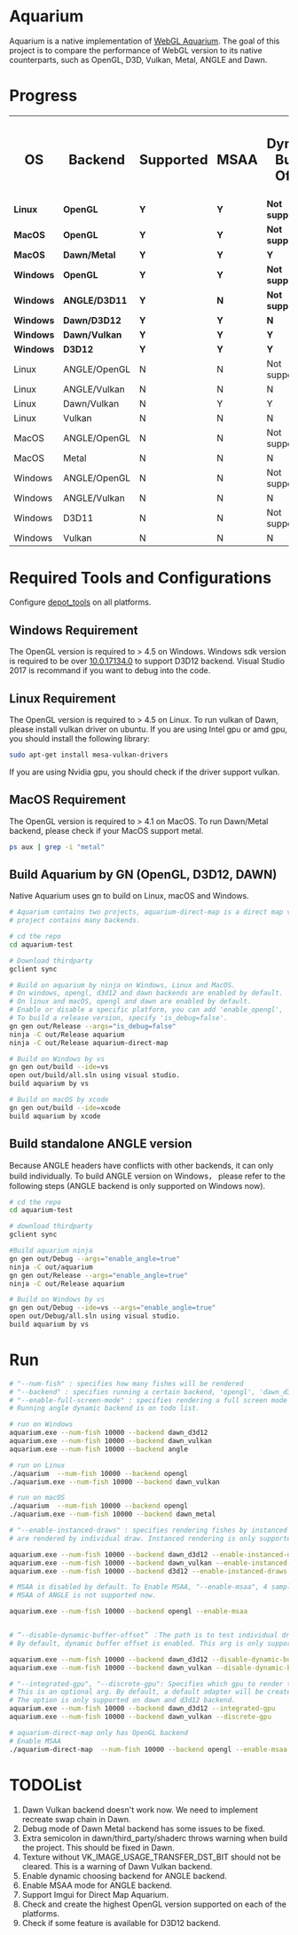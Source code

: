 # Aquarium
Aquarium is a native implementation of [WebGL Aquarium](https://github.com/WebGLSamples/WebGLSamples.github.io). The goal of this project is to compare the performance of WebGL version to its native counterparts, such as OpenGL, D3D, Vulkan, Metal, ANGLE and Dawn.

# Progress
<table>
  <tr align=center>
    <td><strong><h2>OS</td>
    <td><strong><h2>Backend</td>
    <td><strong><h2>Supported</td>
    <td><strong><h2>MSAA</td>
    <td><strong><h2>Dynamic Buffer Offset</td>
    <td><strong><h2>Instanced Draw</td>
    <td><strong><h2>Dynamically choose GPU</td>
  </tr>
  <tr align=left >
    <td><strong>Linux</td>
    <td><strong>OpenGL</td>
    <td><strong>Y</td>
    <td><strong>Y</td>
    <td><strong>Not supported</td>
    <td><strong>N</td>
    <td><strong>Not supported</td>
  </tr>
  <tr align=left class="supported-row">
    <td><strong>MacOS</td>
    <td><strong>OpenGL</td>
    <td><strong>Y</td>
    <td><strong>Y</td>
    <td><strong>Not supported</td>
    <td><strong>N</td>
    <td><strong>Not supported</td>
  </tr>
  <tr align=left class="supported-row">
    <td><strong>MacOS</td>
    <td><strong>Dawn/Metal</td>
    <td><strong>Y</td>
    <td><strong>Y</td>
    <td><strong>Y</td>
    <td><strong>Y</td>
    <td><strong>Y</td>
  </tr>
  <tr align=left class="supported-row">
    <td><strong>Windows</td>
    <td><strong>OpenGL</td>
    <td><strong>Y</td>
    <td><strong>Y</td>
    <td><strong>Not supported</td>
    <td><strong>N</td>
    <td><strong>Not supported</td>
  </tr>
  <tr align=left class="supported-row">
    <td><strong>Windows</td>
    <td><strong>ANGLE/D3D11</td>
    <td><strong>Y</td>
    <td><strong>N</td>
    <td><strong>Not supported</td>
    <td><strong>N</td>
    <td><strong>Not supported</td>
  </tr>
  <tr align=left class="supported-row">
    <td><strong>Windows</td>
    <td><strong>Dawn/D3D12</td>
    <td><strong>Y</td>
    <td><strong>Y</td>
    <td><strong>N</td>
    <td><strong>Y</td>
    <td><strong>Y</td>
  </tr>
  <tr align=left class="supported-row">
    <td><strong>Windows</td>
    <td><strong>Dawn/Vulkan</td>
    <td><strong>Y</td>
    <td><strong>Y</td>
    <td><strong>Y</td>
    <td><strong>Y</td>
    <td><strong>Y</td>
  </tr>
  <tr align=left  class="supported-row">
    <td><strong>Windows</td>
    <td><strong>D3D12</td>
    <td><strong>Y</td>
    <td><strong>Y</td>
    <td><strong>Y</td>
    <td><strong>Y</td>
    <td><strong>Y</td>
  </tr>
  <tr align=left>
    <td>Linux</td>
    <td>ANGLE/OpenGL</td>
    <td>N</td>
    <td>N</td>
    <td>Not supported</td>
    <td>N</td>
    <td>Not supported</td>
  </tr>
  <tr align=left>
    <td>Linux</td>
    <td>ANGLE/Vulkan</td>
    <td>N</td>
    <td>N</td>
    <td>N</td>
    <td>N</td>
    <td>N</td>
  </tr>
  <tr align=left>
    <td>Linux</td>
    <td>Dawn/Vulkan</td>
    <td>N</td>
    <td>Y</td>
    <td>Y</td>
    <td>Y</td>
    <td>Y</td>
  </tr>
  <tr align=left>
    <td>Linux</td>
    <td>Vulkan</td>
    <td>N</td>
    <td>N</td>
    <td>N</td>
    <td>N</td>
    <td>N</td>
  </tr>
  <tr align=left>
    <td>MacOS</td>
    <td>ANGLE/OpenGL</td>
    <td>N</td>
    <td>N</td>
    <td>Not supported</td>
    <td>N</td>
    <td>Not supported</td>
  </tr>
  <tr align=left>
    <td>MacOS</td>
    <td>Metal</td>
    <td>N</td>
    <td>N</td>
    <td>N</td>
    <td>N</td>
    <td>N</td>
  </tr>
  <tr align=left>
    <td>Windows</td>
    <td>ANGLE/OpenGL</td>
    <td>N</td>
    <td>N</td>
    <td>Not supported</td>
    <td>N</td>
    <td>Not supported</td>
  </tr>
  <tr align=left>
    <td>Windows</td>
    <td>ANGLE/Vulkan</td>
    <td>N</td>
    <td>N</td>
    <td>N</td>
    <td>N</td>
    <td>N</td>
  </tr>
  <tr align=left>
    <td>Windows</td>
    <td>D3D11</td>
    <td>N</td>
    <td>N</td>
    <td>Not supported</td>
    <td>N</td>
    <td>Not supported</td>
  </tr>
  <tr align=left>
    <td>Windows</td>
    <td>Vulkan</td>
    <td>N</td>
    <td>N</td>
    <td>N</td>
    <td>N</td>
    <td>N</td>
  </tr>
</table>

# Required Tools and Configurations
Configure [depot_tools](http://dev.chromium.org/developers/how-tos/install-depot-tools) on all platforms.

## Windows Requirement
The OpenGL version is required to > 4.5 on Windows.
Windows sdk version is required to be over
[10.0.17134.0](https://developer.microsoft.com/en-us/windows/downloads/windows-10-sdk) to support D3D12 backend.
Visual Studio 2017 is recommand if you want to debug into the code.
## Linux Requirement
The OpenGL version is required to > 4.5 on Linux. To run vulkan of Dawn, please install vulkan driver on ubuntu.
If you are using Intel gpu or amd gpu, you should install the following library:
```sh
sudo apt-get install mesa-vulkan-drivers
```
If you are using Nvidia gpu, you should check if the driver support vulkan.
## MacOS Requirement
The OpenGL version is required to > 4.1 on MacOS. To run Dawn/Metal backend, please check if your MacOS support metal.
```sh
ps aux | grep -i "metal"
```

## Build Aquarium by GN (OpenGL, D3D12, DAWN)

Native Aquarium uses gn to build on Linux, macOS and Windows.

```sh
# Aquarium contains two projects, aquarium-direct-map is a direct map version to WebGL repo, and only has OpenGL backend.  The aquarium
# project contains many backends.

# cd the repo
cd aquarium-test

# Download thirdparty
gclient sync

# Build on aquarium by ninja on Windows, Linux and MacOS.
# On windows, opengl, d3d12 and dawn backends are enabled by default.
# On linux and macOS, opengl and dawn are enabled by default.
# Enable or disable a specific platform, you can add 'enable_opengl', 'enable_d3d12', and 'enable_dawn' to gn args.
# To build a release version, specify 'is_debug=false'.
gn gen out/Release --args="is_debug=false"
ninja -C out/Release aquarium
ninja -C out/Release aquarium-direct-map

# Build on Windows by vs
gn gen out/build --ide=vs
open out/build/all.sln using visual studio.
build aquarium by vs

# Build on macOS by xcode
gn gen out/build --ide=xcode
build aquarium by xcode
```

## Build standalone ANGLE version

Because ANGLE headers have conflicts with other backends, it can only build individually. To build ANGLE version on Windows， please refer to the following steps (ANGLE backend is only supported on Windows now).
```sh
# cd the repo
cd aquarium-test

# download thirdparty
gclient sync

#Build aquarium ninja
gn gen out/Debug --args="enable_angle=true"
ninja -C out/aquarium
gn gen out/Release --args="enable_angle=true"
ninja -C out/Release aquarium

# Build on Windows by vs
gn gen out/Debug --ide=vs --args="enable_angle=true"
open out/Debug/all.sln using visual studio.
build aquarium by vs
```

# Run
```sh
# "--num-fish" : specifies how many fishes will be rendered
# "--backend" : specifies running a certain backend, 'opengl', 'dawn_d3d12', 'dawn_vulkan', 'dawn_metal', 'dawn_opengl', 'angle'
# "--enable-full-screen-mode" : specifies rendering a full screen mode
# Running angle dynamic backend is on todo list.

# run on Windows
aquarium.exe --num-fish 10000 --backend dawn_d3d12
aquarium.exe --num-fish 10000 --backend dawn_vulkan
aquarium.exe --num-fish 10000 --backend angle

# run on Linux
./aquarium  --num-fish 10000 --backend opengl
./aquarium.exe --num-fish 10000 --backend dawn_vulkan

# run on macOS
./aquarium  --num-fish 10000 --backend opengl
./aquarium.exe --num-fish 10000 --backend dawn_metal

# "--enable-instanced-draws" : specifies rendering fishes by instanced draw. By default fishes
# are rendered by individual draw. Instanced rendering is only supported on dawn and d3d12 backend now.

aquarium.exe --num-fish 10000 --backend dawn_d3d12 --enable-instanced-draws
aquarium.exe --num-fish 10000 --backend dawn_vulkan --enable-instanced-draws
aquarium.exe --num-fish 10000 --backend d3d12 --enable-instanced-draws

# MSAA is disabled by default. To Enable MSAA, "--enable-msaa", 4 samples.
# MSAA of ANGLE is not supported now.

aquarium.exe --num-fish 10000 --backend opengl --enable-msaa


# “--disable-dynamic-buffer-offset” ：The path is to test individual draw by creating many binding groups on dawn backend.
# By default, dynamic buffer offset is enabled. This arg is only supported on dawn backend.

aquarium.exe --num-fish 10000 --backend dawn_d3d12 --disable-dynamic-buffer-offset
aquarium.exe --num-fish 10000 --backend dawn_vulkan --disable-dynamic-buffer-offset

# "--integrated-gpu", "--discrete-gpu": Specifies which gpu to render the application. The two args are exclusive.
# This is an optional arg. By default, a default adapter will be created.
# The option is only supported on dawn and d3d12 backend.
aquarium.exe --num-fish 10000 --backend dawn_d3d12 --integrated-gpu
aquarium.exe --num-fish 10000 --backend dawn_vulkan --discrete-gpu

# aquarium-direct-map only has OpenGL backend
# Enable MSAA
./aquarium-direct-map  --num-fish 10000 --backend opengl --enable-msaa

```

# TODOList
1. Dawn Vulkan backend doesn't work now. We need to implement recreate swap chain in Dawn.
2. Debug mode of Dawn Metal backend has some issues to be fixed.
3. Extra semicolon in dawn/third_party/shaderc throws warning when build the project. This should be fixed in Dawn.
4. Texture without VK_IMAGE_USAGE_TRANSFER_DST_BIT should not be cleared. This is a warning of Dawn Vulkan backend.
5. Enable dynamic choosing backend for ANGLE backend.
6. Enable MSAA mode for ANGLE backend.
7. Support Imgui for Direct Map Aquarium.
8. Check and create the highest OpenGL version supported on each of the platforms.
9. Check if some feature is available for D3D12 backend.
